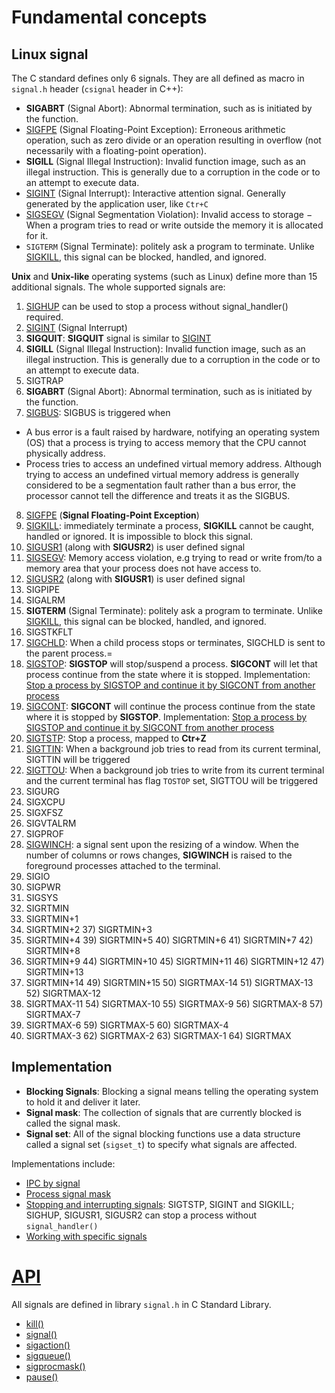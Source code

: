 # Fundamental concepts

## Linux signal

The C standard defines only 6 signals. They are all defined as macro in ``signal.h`` header (``csignal`` header in C++):

* **SIGABRT** (Signal Abort): Abnormal termination, such as is initiated by the function.
* [SIGFPE](Working%20with%20specific%20signal.md#sigfpe) (Signal Floating-Point Exception): Erroneous arithmetic operation, such as zero divide or an operation resulting in overflow (not necessarily with a floating-point operation).
* **SIGILL** (Signal Illegal Instruction): Invalid function image, such as an illegal instruction. This is generally due to a corruption in the code or to an attempt to execute data.
* [SIGINT](Working%20with%20specific%20signal.md#sigtstp-and-sigint) (Signal Interrupt): Interactive attention signal. Generally generated by the application user, like ``Ctr+C``
* [SIGSEGV](Working%20with%20specific%20signals.md#sigsegv) (Signal Segmentation Violation): Invalid access to storage − When a program tries to read or write outside the memory it is allocated for it.
* ``SIGTERM`` (Signal Terminate): politely ask a program to terminate. Unlike [SIGKILL](Working%20with%20specific%20signal.md#sigkill), this signal can be blocked, handled, and ignored.

**Unix** and **Unix-like** operating systems (such as Linux) define more than 15 additional signals. The whole supported signals are:

1. [SIGHUP](Working%20with%20specific%20signal.md#sighup-sigusr1-sigusr2-can-stop-a-process-without-signal_handler-required) can be used to stop a process without signal_handler() required.
2. [SIGINT](Working%20with%20specific%20signal.md#sigtstp-and-sigint) (Signal Interrupt)
3. **SIGQUIT**: **SIGQUIT** signal is similar to [SIGINT](Working%20with%20specific%20signal.md#sigtstp-and-sigint)
4. **SIGILL** (Signal Illegal Instruction): Invalid function image, such as an illegal instruction. This is generally due to a corruption in the code or to an attempt to execute data.
5. SIGTRAP
6. **SIGABRT** (Signal Abort): Abnormal termination, such as is initiated by the function.
7. [SIGBUS](): SIGBUS is triggered when
  * A bus error is a fault raised by hardware, notifying an operating system (OS) that a process is trying to access memory that the CPU cannot physically address.
  * Process tries to access an undefined virtual memory address. Although trying to access an undefined virtual memory address is generally considered to be a segmentation fault rather than a bus error, the processor cannot tell the difference and treats it as the SIGBUS.
8. [SIGFPE](Working%20with%20specific%20signal.md#sigfpe) (**Signal Floating-Point Exception**)
9. [SIGKILL](Working%20with%20specific%20signal.md#sigkill): immediately terminate a process, **SIGKILL** cannot be caught, handled or ignored. It is impossible to block this signal.
10. [SIGUSR1](Working%20with%20specific%20signal.md#sigusr1-and-sigusr2) (along with **SIGUSR2**) is user defined signal
11. [SIGSEGV](Working%20with%20specific%20signals.md#sigsegv): Memory access violation, e.g trying to read or write from/to a memory area that your process does not have access to.
12. [SIGUSR2](Working%20with%20specific%20signal.md#sigusr1-and-sigusr2) (along with **SIGUSR1**) is user defined signal
13. SIGPIPE
14. SIGALRM
15. **SIGTERM** (Signal Terminate): politely ask a program to terminate. Unlike [SIGKILL](Working%20with%20specific%20signal.md#sigkill), this signal can be blocked, handled, and ignored.
16. SIGSTKFLT
17. [SIGCHLD](../Process/Process%20cloning/Signal%20for%20fork().md#sigchld): When a child process stops or terminates, SIGCHLD is sent to the parent process.=  
18. [SIGSTOP](../Process/system()%20for%20a%20process%20with%20infinite%20loop%20in%20the%20background.md#stop%20child_process%20by%20SIGSTOP%20and%20continue%20it%20by%20SIGCONT): **SIGSTOP** will stop/suspend a process. **SIGCONT** will let that process continue from the state where it is stopped. Implementation: [Stop a process by SIGSTOP and continue it by SIGCONT from another process](../Process/system()%20for%20a%20process%20with%20infinite%20loop%20in%20the%20background.md#stop-child_process-by-sigstop-and-continue-it-by-sigcont)
19. [SIGCONT](../Process/system()%20for%20a%20process%20with%20infinite%20loop%20in%20the%20background.md#stop%20child_process%20by%20SIGSTOP%20and%20continue%20it%20by%20SIGCONT): **SIGCONT** will continue the process continue from the state where it is stopped by **SIGSTOP**. Implementation: [Stop a process by SIGSTOP and continue it by SIGCONT from another process](../Process/system()%20for%20a%20process%20with%20infinite%20loop%20in%20the%20background.md#stop-child_process-by-sigstop-and-continue-it-by-sigcont)
20. [SIGTSTP](Working%20with%20specific%20signal.md#sigtstp-and-sigint): Stop a process, mapped to **Ctr+Z**
21. [SIGTTIN](Working%20with%20specific%20signals.md#sigttin): When a background job tries to read from its current terminal, SIGTTIN will be triggered
22. [SIGTTOU](Working%20with%20specific%20signals.md#sigttou): When a background job tries to write from its current terminal and the current terminal has flag ``TOSTOP`` set, SIGTTOU will be triggered
23. SIGURG
24. SIGXCPU
25. SIGXFSZ
26. SIGVTALRM
27. SIGPROF 
28. [SIGWINCH](Working%20with%20specific%20signal.md#sigwinch): a signal sent upon the resizing of a window. When the number of columns or rows changes, **SIGWINCH** is raised to the foreground processes attached to the terminal.
29. SIGIO
30. SIGPWR
31. SIGSYS
34. SIGRTMIN
35. SIGRTMIN+1
36. SIGRTMIN+2	37) SIGRTMIN+3
38. SIGRTMIN+4	39) SIGRTMIN+5	40) SIGRTMIN+6	41) SIGRTMIN+7	42) SIGRTMIN+8
43. SIGRTMIN+9	44) SIGRTMIN+10	45) SIGRTMIN+11	46) SIGRTMIN+12	47) SIGRTMIN+13
48. SIGRTMIN+14	49) SIGRTMIN+15	50) SIGRTMAX-14	51) SIGRTMAX-13	52) SIGRTMAX-12
53. SIGRTMAX-11	54) SIGRTMAX-10	55) SIGRTMAX-9	56) SIGRTMAX-8	57) SIGRTMAX-7
58. SIGRTMAX-6	59) SIGRTMAX-5	60) SIGRTMAX-4
61. SIGRTMAX-3	62) SIGRTMAX-2 63) SIGRTMAX-1	64) SIGRTMAX
    
## Implementation

* **Blocking Signals**: Blocking a signal means telling the operating system to hold it and deliver it later. 
* **Signal mask**: The collection of signals that are currently blocked is called the signal mask.
* **Signal set**: All of the signal blocking functions use a data structure called a signal set (``sigset_t``) to specify what signals are affected.

Implementations include:
* [IPC by signal](IPC%20by%20signal.md)
* [Process signal mask](Process%20signal%20mask.md)
* [Stopping and interrupting signals](): SIGTSTP, SIGINT and SIGKILL; SIGHUP, SIGUSR1, SIGUSR2 can stop a process without ``signal_handler()``
* [Working with specific signals](Working%20with%20specific%20signals.md)

# [API](API.md)

All signals are defined in library ``signal.h`` in C Standard Library.

* [kill()]()
* [signal()]()
* [sigaction()]()
* [sigqueue()]()
* [sigprocmask()]()
* [pause()]()
